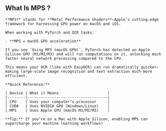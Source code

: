 ## What Is MPS ?    
    
    
    **MPS** stands for **Metal Performance Shaders**—Apple’s cutting-edge framework for harnessing GPU power on macOS and iOS.

    When working with PyTorch and OCR tasks:

    - **MPS = macOS GPU acceleration**

    If you see `Using MPS (macOS GPU)`, PyTorch has detected an Apple Silicon GPU (M1/M2/M3) and will run computations on it, unlocking much faster neural network processing compared to the CPU.

    This means your OCR (like with EasyOCR) can run dramatically quicker—making large-scale image recognition and text extraction much more efficient.

    **Quick Reference:**

    | Device | What it Means                      |
    |--------|------------------------------------|
    | CPU    | Uses your computer’s processor     |
    | CUDA   | Uses NVIDIA GPU (Windows/Linux)    |
    | MPS    | Uses Apple GPU (macOS M1/M2/M3)    |

    **Tip:** If you’re on a Mac with Apple Silicon, enabling MPS can supercharge your machine learning workflows!